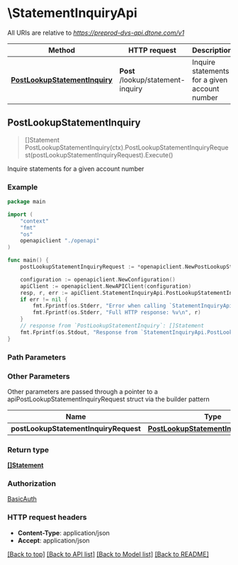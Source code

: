 # \StatementInquiryApi

All URIs are relative to *https://preprod-dvs-api.dtone.com/v1*

Method | HTTP request | Description
------------- | ------------- | -------------
[**PostLookupStatementInquiry**](StatementInquiryApi.md#PostLookupStatementInquiry) | **Post** /lookup/statement-inquiry | Inquire statements for a given account number



## PostLookupStatementInquiry

> []Statement PostLookupStatementInquiry(ctx).PostLookupStatementInquiryRequest(postLookupStatementInquiryRequest).Execute()

Inquire statements for a given account number

### Example

```go
package main

import (
    "context"
    "fmt"
    "os"
    openapiclient "./openapi"
)

func main() {
    postLookupStatementInquiryRequest := *openapiclient.NewPostLookupStatementInquiryRequest(int32(123), "AccountNumber_example") // PostLookupStatementInquiryRequest | 

    configuration := openapiclient.NewConfiguration()
    apiClient := openapiclient.NewAPIClient(configuration)
    resp, r, err := apiClient.StatementInquiryApi.PostLookupStatementInquiry(context.Background()).PostLookupStatementInquiryRequest(postLookupStatementInquiryRequest).Execute()
    if err != nil {
        fmt.Fprintf(os.Stderr, "Error when calling `StatementInquiryApi.PostLookupStatementInquiry``: %v\n", err)
        fmt.Fprintf(os.Stderr, "Full HTTP response: %v\n", r)
    }
    // response from `PostLookupStatementInquiry`: []Statement
    fmt.Fprintf(os.Stdout, "Response from `StatementInquiryApi.PostLookupStatementInquiry`: %v\n", resp)
}
```

### Path Parameters



### Other Parameters

Other parameters are passed through a pointer to a apiPostLookupStatementInquiryRequest struct via the builder pattern


Name | Type | Description  | Notes
------------- | ------------- | ------------- | -------------
 **postLookupStatementInquiryRequest** | [**PostLookupStatementInquiryRequest**](PostLookupStatementInquiryRequest.md) |  | 

### Return type

[**[]Statement**](Statement.md)

### Authorization

[BasicAuth](../README.md#BasicAuth)

### HTTP request headers

- **Content-Type**: application/json
- **Accept**: application/json

[[Back to top]](#) [[Back to API list]](../README.md#documentation-for-api-endpoints)
[[Back to Model list]](../README.md#documentation-for-models)
[[Back to README]](../README.md)

